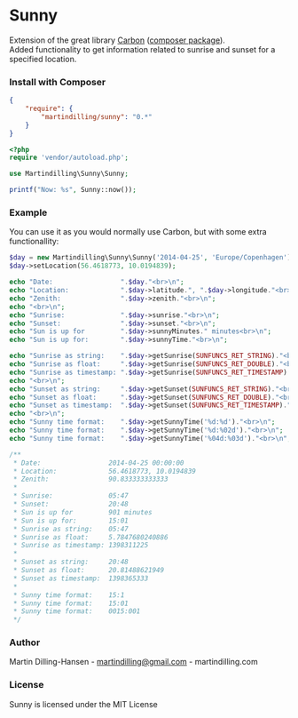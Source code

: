 # Sunny

Extension of the great library [Carbon](https://github.com/briannesbitt/Carbon) 
([composer package](https://packagist.org/packages/nesbot/carbon)).  
Added functionality to get information related to sunrise and sunset for a specified location.


### Install with Composer

```json
{
    "require": {
        "martindilling/sunny": "0.*"
    }
}
```

```php
<?php
require 'vendor/autoload.php';

use Martindilling\Sunny\Sunny;

printf("Now: %s", Sunny::now());
```

### Example

You can use it as you would normally use Carbon, but with some extra functionallity:

```php
$day = new Martindilling\Sunny\Sunny('2014-04-25', 'Europe/Copenhagen');
$day->setLocation(56.4618773, 10.0194839);

echo "Date:                 ".$day."<br>\n";
echo "Location:             ".$day->latitude.", ".$day->longitude."<br>\n";
echo "Zenith:               ".$day->zenith."<br>\n";
echo "<br>\n";
echo "Sunrise:              ".$day->sunrise."<br>\n";
echo "Sunset:               ".$day->sunset."<br>\n";
echo "Sun is up for         ".$day->sunnyMinutes." minutes<br>\n";
echo "Sun is up for:        ".$day->sunnyTime."<br>\n";

echo "Sunrise as string:    ".$day->getSunrise(SUNFUNCS_RET_STRING)."<br>\n";
echo "Sunrise as float:     ".$day->getSunrise(SUNFUNCS_RET_DOUBLE)."<br>\n";
echo "Sunrise as timestamp: ".$day->getSunrise(SUNFUNCS_RET_TIMESTAMP)."<br>\n";
echo "<br>\n";
echo "Sunset as string:     ".$day->getSunset(SUNFUNCS_RET_STRING)."<br>\n";
echo "Sunset as float:      ".$day->getSunset(SUNFUNCS_RET_DOUBLE)."<br>\n";
echo "Sunset as timestamp:  ".$day->getSunset(SUNFUNCS_RET_TIMESTAMP)."<br>\n";
echo "<br>\n";
echo "Sunny time format:    ".$day->getSunnyTime('%d:%d')."<br>\n";
echo "Sunny time format:    ".$day->getSunnyTime('%d:%02d')."<br>\n";
echo "Sunny time format:    ".$day->getSunnyTime('%04d:%03d')."<br>\n";

/**
 * Date:                 2014-04-25 00:00:00
 * Location:             56.4618773, 10.0194839
 * Zenith:               90.833333333333
 * 
 * Sunrise:              05:47
 * Sunset:               20:48
 * Sun is up for         901 minutes
 * Sun is up for:        15:01
 * Sunrise as string:    05:47
 * Sunrise as float:     5.7847680240886
 * Sunrise as timestamp: 1398311225
 * 
 * Sunset as string:     20:48
 * Sunset as float:      20.81488621949
 * Sunset as timestamp:  1398365333
 * 
 * Sunny time format:    15:1
 * Sunny time format:    15:01
 * Sunny time format:    0015:001
 */

```

### Author

Martin Dilling-Hansen - martindilling@gmail.com - martindilling.com

### License

Sunny is licensed under the MIT License

